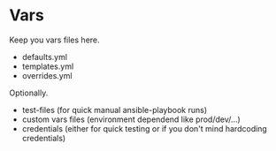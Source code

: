 # Vars

Keep you vars files here.  

- defaults.yml
- templates.yml
- overrides.yml

Optionally.

- test-files (for quick manual ansible-playbook runs)
- custom vars files (environment dependend like prod/dev/...)
- credentials (either for quick testing or if you don't mind hardcoding credentials)